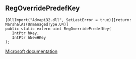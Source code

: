## RegOverridePredefKey

```
[DllImport("Advapi32.dll", SetLastError = true)][return: MarshalAs(UnmanagedType.U4)]
public static extern uint RegOverridePredefKey(
   IntPtr hKey,
   IntPtr hNewHKey
);
```

[Microsoft documentation](https://docs.microsoft.com/en-us/windows/win32/api/winreg/nf-winreg-regoverridepredefkey)
